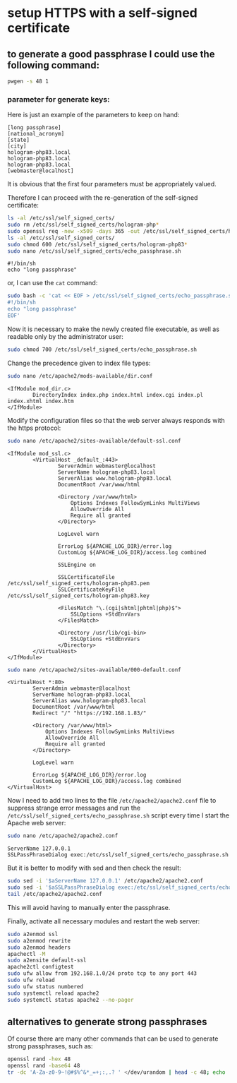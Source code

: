 # setup HTTPS with a self-signed certificate

## to generate a good passphrase I could use the following command:

```bash
pwgen -s 48 1
```

### parameter for generate keys:

Here is just an example of the parameters to keep on hand:

```text
[long passphrase]
[national_acronym]
[state]
[city]
hologram-php83.local
hologram-php83.local
hologram-php83.local
[webmaster@localhost]
```

It is obvious that the first four parameters must be appropriately valued.

Therefore I can proceed with the re-generation of the self-signed certificate:

```bash
ls -al /etc/ssl/self_signed_certs/
sudo rm /etc/ssl/self_signed_certs/hologram-php*
sudo openssl req -new -x509 -days 365 -out /etc/ssl/self_signed_certs/hologram-php83.pem -keyout /etc/ssl/self_signed_certs/hologram-php83.key
ls -al /etc/ssl/self_signed_certs/
sudo chmod 600 /etc/ssl/self_signed_certs/hologram-php83*
sudo nano /etc/ssl/self_signed_certs/echo_passphrase.sh
```

```text
#!/bin/sh
echo "long passphrase"
```

or, I can use the `cat` command:

```bash
sudo bash -c 'cat << EOF > /etc/ssl/self_signed_certs/echo_passphrase.sh
#!/bin/sh
echo "long passphrase"
EOF'
```

Now it is necessary to make the newly created file executable, as well as readable only by the administrator user:

```bash
sudo chmod 700 /etc/ssl/self_signed_certs/echo_passphrase.sh
```

Change the precedence given to index file types:

```bash
sudo nano /etc/apache2/mods-available/dir.conf
```

```text
<IfModule mod_dir.c>
        DirectoryIndex index.php index.html index.cgi index.pl index.xhtml index.htm
</IfModule>
```

Modify the configuration files so that the web server always responds with the https protocol:

```bash
sudo nano /etc/apache2/sites-available/default-ssl.conf
```

```text
<IfModule mod_ssl.c>
        <VirtualHost _default_:443>
                ServerAdmin webmaster@localhost
                ServerName hologram-php83.local
                ServerAlias www.hologram-php83.local
                DocumentRoot /var/www/html

                <Directory /var/www/html>
                    Options Indexes FollowSymLinks MultiViews
                    AllowOverride All
                    Require all granted
                </Directory>

                LogLevel warn

                ErrorLog ${APACHE_LOG_DIR}/error.log
                CustomLog ${APACHE_LOG_DIR}/access.log combined

                SSLEngine on

                SSLCertificateFile /etc/ssl/self_signed_certs/hologram-php83.pem
                SSLCertificateKeyFile /etc/ssl/self_signed_certs/hologram-php83.key

                <FilesMatch "\.(cgi|shtml|phtml|php)$">
                    SSLOptions +StdEnvVars
                </FilesMatch>

                <Directory /usr/lib/cgi-bin>
                    SSLOptions +StdEnvVars
                </Directory>
        </VirtualHost>
</IfModule>
```

```bash
sudo nano /etc/apache2/sites-available/000-default.conf
```

```text
<VirtualHost *:80>
        ServerAdmin webmaster@localhost
        ServerName hologram-php83.local
        ServerAlias www.hologram-php83.local
        DocumentRoot /var/www/html
        Redirect "/" "https://192.168.1.83/"

        <Directory /var/www/html>
            Options Indexes FollowSymLinks MultiViews
            AllowOverride All
            Require all granted
        </Directory>

        LogLevel warn

        ErrorLog ${APACHE_LOG_DIR}/error.log
        CustomLog ${APACHE_LOG_DIR}/access.log combined
</VirtualHost>
```

Now I need to add two lines to the file `/etc/apache2/apache2.conf` file to suppress strange error messages and run the `/etc/ssl/self_signed_certs/echo_passphrase.sh` script every time I start the Apache web server:

```bash
sudo nano /etc/apache2/apache2.conf
```

```text
ServerName 127.0.0.1
SSLPassPhraseDialog exec:/etc/ssl/self_signed_certs/echo_passphrase.sh
```

But it is better to modify with sed and then check the result:

```bash
sudo sed -i '$aServerName 127.0.0.1' /etc/apache2/apache2.conf
sudo sed -i '$aSSLPassPhraseDialog exec:/etc/ssl/self_signed_certs/echo_passphrase.sh' /etc/apache2/apache2.conf
tail /etc/apache2/apache2.conf
```

This will avoid having to manually enter the passphrase.

Finally, activate all necessary modules and restart the web server:

```bash
sudo a2enmod ssl
sudo a2enmod rewrite
sudo a2enmod headers
apachectl -M
sudo a2ensite default-ssl
apache2ctl configtest
sudo ufw allow from 192.168.1.0/24 proto tcp to any port 443
sudo ufw reload
sudo ufw status numbered
sudo systemctl reload apache2
sudo systemctl status apache2 --no-pager
```

## alternatives to generate strong passphrases

Of course there are many other commands that can be used to generate strong passphrases, such as:

```bash
openssl rand -hex 48
openssl rand -base64 48
tr -dc 'A-Za-z0-9~!@#$%^&*_=+;:,.? ' </dev/urandom | head -c 48; echo
```

